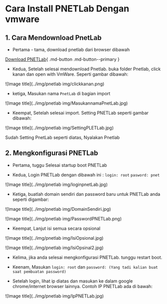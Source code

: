# Cara Install PNETLab Dengan vmware

## 1. Cara Mendownload PnetLab 

- Pertama - tama, download pnetlab dari browser dibawah

[Download PNETLab](https://pnetlab.com/pages/download){ .md-button .md-button--primary }

- Kedua, Setelah selesai mendownload Pnetlab. buka folder Pnetlab, click kanan dan open with VmWare. Seperti gambar dibawah:

![Image title](../img/pnetlab img/clickkanan.png)

- ketiga, Masukan nama `PnetLab` di bagian import

![Image title](../img/pnetlab img/MasukannamaPnetLab.jpg)

- Keempat, Setelah selesai import. Setting PNETLab seperti gambar dibawah:

![Image title](../img/pnetlab img/SettingPLETLab.jpg)

Sudah Setting PnetLab seperti diatas, Nyalakan Pnetlab

## 2. Mengkonfigurasi PNETLab

-  Pertama, tuggu Selesai startup boot PNETLab

- Kedua, Login PNETLab dengan dibawah ini :
`login: root`
`pasword: pnet`

![Image title](../img/pnetlab img/loginpnetLab.jpg)

- Ketiga, buatlah domain sendiri dan password baru untuk PNETLab anda seperti digambar:

![Image title](../img/pnetlab img/DomainSendiri.jpg)

![Image title](../img/pnetlab img/PasswordPNETLab.png)

- Keempat, Lanjut isi semua secara opsional

![Image title](../img/pnetlab img/IsiOpsional.jpg)

![Image title](../img/pnetlab img/IsiOpsinal2.jpg)

- Kelima, jika anda selesai mengkonfigurasi PNETLab. tunggu restart boot.

- Keenam, Masukan `login: root` dan `password: (Yang tadi kalian buat saat pembuatan password)`

- Setelah login, lihat ip diatas dan masukan ke dalam google chrome/internet browser lainnya. Contoh IP PNETLab ada di bawah:

![Image title](../img/pnetlab img/IpPNETLab.jpg)

